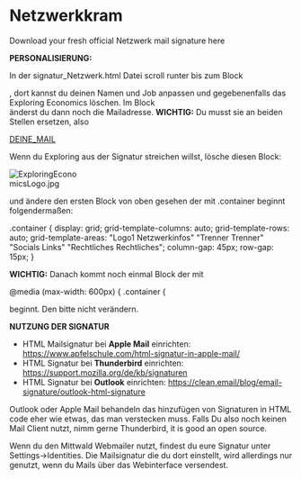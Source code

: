 # Netzwerkkram

Download your fresh official Netzwerk mail signature here

**PERSONALISIERUNG:**

In der signatur_Netzwerk.html Datei scroll runter bis zum Block <div class="Infos">, dort kannst du deinen Namen und Job anpassen und gegebenenfalls das Exploring Economics löschen. Im Block <div class="Links"> änderst du dann noch die Mailadresse. **WICHTIG:** Du musst sie an beiden Stellen ersetzen, also <p><a href="mailto:DEINE_MAIL">DEINE_MAIL</a></p>

Wenn du Exploring aus der Signatur streichen willst, lösche diesen Block:

 <div class="Logo2">
            <img style="max-width: 130px; display: block; margin-bottom: 12px;"
                src="https://www.plurale-oekonomik.de/wp-content/uploads/2023/10/logo_exploring_economicsMailsignature.jpg"
                alt="ExploringEconomicsLogo.jpg">
</div>

und ändere den ersten Block von oben gesehen der mit .container beginnt folgendermaßen:

.container {
        display: grid;
        grid-template-columns: auto;
        grid-template-rows: auto;
        grid-template-areas:
            "Logo1 Netzwerkinfos"
            "Trenner Trenner"
            "Socials Links"
            "Rechtliches Rechtliches";
        column-gap: 45px;
        row-gap: 15px;
    }

**WICHTIG:** Danach kommt noch einmal Block der mit 

@media (max-width: 600px) {
        .container {

beginnt. Den bitte nicht verändern.

**NUTZUNG DER SIGNATUR**

+ HTML Mailsignatur bei **Apple Mail** einrichten: https://www.apfelschule.com/html-signatur-in-apple-mail/
+ HTML Signatur bei **Thunderbird** einrichten: https://support.mozilla.org/de/kb/signaturen
+ HTML Signatur bei **Outlook** einrichten: https://clean.email/blog/email-signature/outlook-html-signature

Outlook oder Apple Mail behandeln das hinzufügen von Signaturen in HTML code eher wie etwas, das man verstecken muss. Falls Du also noch keinen Mail Client nutzt, nimm gerne Thunderbird, it is good an open source.

Wenn du den Mittwald Webmailer nutzt, findest du eure Signatur unter Settings->Identities. Die Mailsignatur die du dort einstellt, wird allerdings nur genutzt, wenn du Mails über das Webinterface versendest.